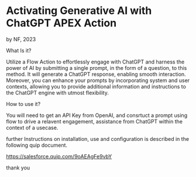 # Activating Generative AI with ChatGPT APEX Action
by NF, 2023

What Is it?

Utilize a Flow Action to effortlessly engage with ChatGPT and harness the power of AI by submitting a single prompt, in the form of a question, to this method. It will generate a ChatGPT response, enabling smooth interaction. Moreover, you can enhance your prompts by incorporating system and user contexts, allowing you to provide additional information and instructions to the ChatGPT engine with utmost flexibility.

How to use it?

You will need to get an API Key from OpenAI, and consrtuct a prompt using flow to drive a relavent engagement, assistance from ChatGPT within the context of a usecase. 

further Instructions on installation, use and configuration is described in the following quip document.

https://salesforce.quip.com/9oAEAgFe9vbY

thank you
